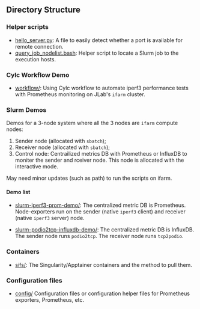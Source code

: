 ## Directory Structure

### Helper scripts

- [hello_server.py](./hello_server.py): A file to easily detect whether a port is available for remote connection.
- [query_job_nodelist.bash](./query_job_nodelist.bash): Helper script to locate a Slurm job to the execution hosts.

### Cylc Workflow Demo
- [workflow/](./workflow/): Using Cylc workflow to automate iperf3 performance tests with Prometheus monitoring on JLab's `ifarm` cluster.

### Slurm Demos
Demos for a 3-node system where all the 3 nodes are `ifarm` compute nodes:
1. Sender node (allocated with `sbatch`);
2. Receiver node (allocated with `sbatch`);
3. Control node: Centrailized metrics DB with Prometheus or InfluxDB to moniter the sender and rceiver node. This node is allocated with the interactive mode.

May need minor updates (such as path) to run the scripts on ifarm.

#### Demo list
- [slurm-iperf3-prom-demo/](./slurm-iperf3-prom-demo/): The centralized metric DB is Prometheus. Node-exporters run on the sender (native `iperf3` client) and receiver (native `iperf3` server) node.

- [slurm-podio2tcp-influxdb-demo/](./slurm-podio2tcp-influxdb-demo/): The centralized metric DB is InfluxDB. The sender node runs `podio2tcp`. The receiver node runs `tcp2podio`.


### Containers
- [sifs/](./sifs/): The Singularity/Apptainer containers and the method to pull them.

### Configuration files
- [config/](./config/) Configuration files or configuration helper files for Prometheus exporters, Prometheus, etc.

